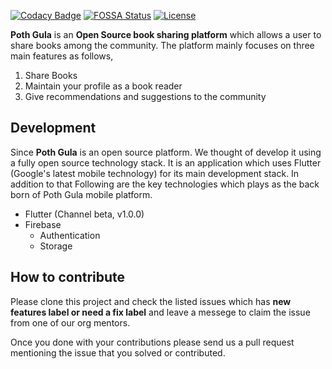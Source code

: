 [![Codacy Badge](https://api.codacy.com/project/badge/Grade/e2383858d3254042906bc862d98dca00)](https://app.codacy.com/app/pamuditha/PothGula?utm_source=github.com&utm_medium=referral&utm_content=CodeLanka/PothGula&utm_campaign=Badge_Grade_Dashboard)
[![FOSSA Status](https://app.fossa.io/api/projects/git%2Bgithub.com%2FCodeLanka%2FPothGula.svg?type=shield)](https://app.fossa.io/projects/git%2Bgithub.com%2FCodeLanka%2FPothGula?ref=badge_shield)
[![License](https://img.shields.io/badge/License-Apache%202.0-blue.svg)](https://opensource.org/licenses/Apache-2.0)

**Poth Gula** is an **Open Source book sharing platform** which allows a user to share books among the community. The platform mainly focuses on three main features as follows,

 1. Share Books 
 2. Maintain your profile as a book reader 
 3. Give recommendations and suggestions to the community

## Development

Since **Poth Gula** is an open source platform. We thought of develop it using a fully open source technology stack. It is an application which uses Flutter (Google's latest mobile technology) for its main development stack. In addition to that Following are the key technologies which plays as the back born of Poth Gula mobile platform.

 - Flutter (Channel beta, v1.0.0)
 - Firebase
	 - Authentication 
	 - Storage 

## How to contribute

Please clone this project and check the listed issues which has **new features label or need a fix label** and leave a messege to claim the issue from one of our org mentors. 

Once you done with your contributions please send us a pull request mentioning the issue that you solved or contributed.
